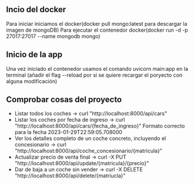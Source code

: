 ## Incio del docker 
Para iniciar iniciamos el docker(docker pull mongo:latest para descargar 
la imagen de mongoDB) Para ejecutar el contenedor docker(docker run -d -p 27017:27017 
--name mongodb mongo)

## Inicio de la app 
Una vez iniciado el contenedor usamos el comando uvicorn main:app en la terminal
(añadir el flag --reload por si se quiere recargar el poryecto con alguna modificación)

## Comprobar cosas del proyecto 
- Listar todos los coches -> curl "http://localhost:8000/api/cars"
- Listar los coches por fecha de ingreso -> curl "http://localhost:8000/api/cars/{fecha_de_ingreso}"
Formato correcto para la fecha 2023-01-29T22:59:05.708000
- Ver los detalles completo de un coche concreto, incluyendo el concesionario -> 
  curl  "http://localhost:8000/api/coche_concesionario/{matricula}"
- Actualizar precio de venta final -> curl -X PUT "http://localhost:8000/api/update/{matricula}/{precio}"
- Dar de baja a un coche sin vender -> curl -X DELETE "http://localhost:8000/api/delete/{matriucla}"